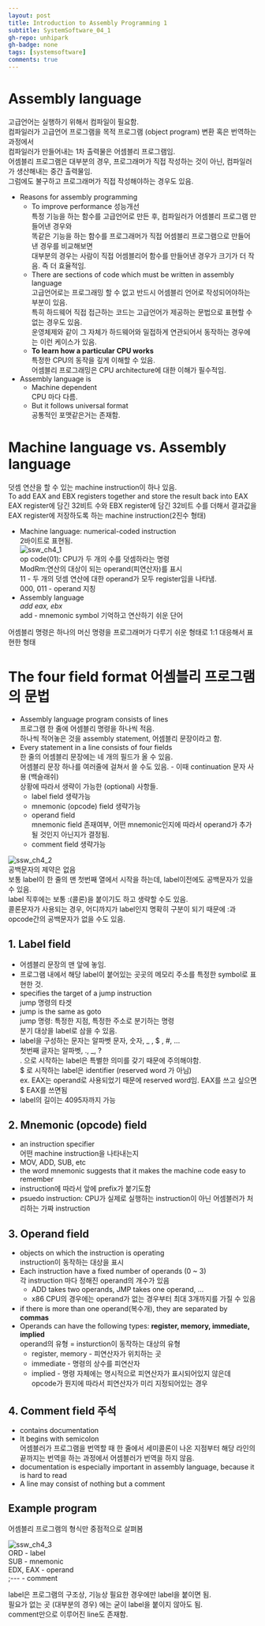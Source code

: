 ```yaml
---
layout: post
title: Introduction to Assembly Programming 1
subtitle: SystemSoftware_04_1
gh-repo: unhipark
gh-badge: none
tags: [systemsoftware]
comments: true
---
```


# Assembly language 
고급언어는 실행하기 위해서 컴파일이 필요함.<br/>
컴파일러가 고급언어 프로그램을 목적 프로그램 (object program) 변환 혹은 번역하는 과정에서 <br/>
컴파일러가 만들어내는 1차 출력물은 어셈블리 프로그램임. <br/>
어셈블리 프로그램은 대부분의 경우, 프로그래머가 직접 작성하는 것이 아닌, 컴파일러가 생산해내는 중간 출력물임. <br/>
그럼에도 불구하고 프로그래머가 직접 작성해야하는 경우도 있음. <br/>
- Reasons for assembly programming 
    - To improve performance 성능개선<br/>
    특정 기능을 하는 함수를 고급언어로 만든 후, 컴파일러가 어셈블리 프로그램 만들어낸 경우와<br/>
    똑같은 기능을 하는 함수를 프로그래머가 직접 어셈블리 프로그램으로 만들어낸 경우를 비교해보면 <br/>
    대부분의 경우는 사람이 직접 어셈블리어 함수를 만들어낸 경우가 크기가 더 작음. 즉 더 효율적임.<br/>
    - There are sections of code which must be written in assembly language <br/>
    고급언어로는 프로그래밍 할 수 없고 반드시 어셈블리 언어로 작성되어야하는 부분이 있음.<br/>
    특히 하드웨어 직접 접근하는 코드는 고급언어가 제공하는 문법으로 표현할 수 없는 경우도 있음.<br/>
    운영체제와 같이 그 자체가 하드웨어와 밀접하게 연관되어서 동작하는 경우에는 이런 케이스가 있음.
    - __To learn how a particular CPU works__ <br/>
    특정한 CPU의 동작을 깊게 이해할 수 있음. <br/>
    어셈블리 프로그래밍은 CPU architecture에 대한 이해가 필수적임. <br/>
- Assembly language is 
    - Machine dependent <br/>
    CPU 마다 다름.
    - But it follows universal format<br/>
    공통적인 포맷같은거는 존재함.

# Machine language vs. Assembly language 
덧셈 연산을 할 수 있는 machine instruction이 하나 있음. <br/>
To add EAX and EBX registers together and store the result back into EAX <br/>
EAX register에 담긴 32비트 수와 EBX register에 담긴 32비트 수를  더해서 결과값을 EAX register에 저장하도록 하는 machine instruction(2진수 형태)
- Machine language: numerical-coded instruction <br/>
2바이트로 표현됨. <br/>
![ssw_ch4_1](https://user-images.githubusercontent.com/63347989/137321224-efd12d52-c0ad-4e3e-a701-60b69854d9e0.PNG) <br/>
op code(01): CPU가 두 개의 수를 덧셈하라는 명령<br/>
ModRm:연산의 대상이 되는 operand(피연산자)를 표시<br/>
11 - 두 개의 덧셈 연산에 대한 operand가 모두 register임을 나타냄.<br/>
000, 011 - operand 지칭
- Assembly language<br/>
     _add eax, ebx_ <br/>
     add - mnemonic symbol 기억하고 연산하기 쉬운 단어 <br/>

어셈블리 명령은 하나의 머신 명령을 프로그래머가 다루기 쉬운 형태로 1:1 대응해서 표현한 형태

# The four field format 어셈블리 프로그램의 문법
- Assembly language program consists of lines <br/>
프로그램 한 줄에 어셈블리 명령을 하나씩 적음.<br/>
하나씩 적어놓은 것을 assembly statement, 어셈블리 문장이라고 함. <br/>
- Every statement in a line consists of four fields <br/>
한 줄의 어셈블리 문장에는 네 개의 필드가 올 수 있음.<br/>
어셈블리 문장 하나를 여러줄에 걸쳐서 쓸 수도 있음. - 이때 continuation 문자 사용 (백슬래쉬) <br/>
상황에 따라서 생략이 가능한 (optional) 사항들.<br/>
    - label field 생략가능
    - mnemonic (opcode) field 생략가능
    - operand field <br/>
    mnemonic field 존재여부, 어떤 mnemonic인지에 따라서 operand가 추가될 것인지 아닌지가 결정됨. 
    - comment field 생략가능 

![ssw_ch4_2](https://user-images.githubusercontent.com/63347989/137324037-12034da9-b033-4ad7-a15a-e5a2c0d69fa5.PNG)<br/>
공백문자의 제약은 없음 <br/>
보통 label이 한 줄의 맨 첫번째 열에서 시작을 하는데, label이전에도 공백문자가 있을 수 있음.<br/>
label 직후에는 보통 :(콜론)을 붙이기도 하고 생략할 수도 있음. <br/>
콜론문자가 사용되는 경우, 어디까지가 label인지 명확히 구분이 되기 때문에 :과 opcode간의 공백문자가 없을 수도 있음.<br/>
## 1. Label field <br/>
- 어셈블리 문장의 맨 앞에 놓임. <br/>
- 프로그램 내에서 해당 label이 붙어있는 곳곳의 메모리 주소를 특정한 symbol로 표현한 것. <br/>
- specifies the target of a jump instruction  <br/>
jump 명령의 타겟  <br/>
- jump is the same as goto  <br/>
jump 명령: 특정한 지점, 특정한 주소로 분기하는 명령 <br/>
분기 대상을 label로 삼을 수 있음.
- label을 구성하는 문자는 알파벳 문자, 숫자, _ , &#36; , #, ... <br/>
첫번째 글자는 알파벳, ., _, ? <br/>
. 으로 시작하는 label은 특별한 의미를 갖기 때문에 주의해야함.  <br/>
&#36; 로 시작하는 label은 identifier (reserved word 가 아님) <br/>
ex. EAX는 operand로 사용되었기 때문에 reserved word임. EAX를 쓰고 싶으면 &#36; EAX를 쓰면됨
- label의 길이는 4095자까지 가능


## 2. Mnemonic (opcode) field 
- an instruction specifier  <br/>
어떤 machine instruction을 나타내는지
- MOV, ADD, SUB, etc  <br/>
- the word mnemonic suggests that it makes the machine code easy to remember
- instruction에 따라서 앞에 prefix가 붙기도함
- psuedo instruction: CPU가 실제로 실행하는 instruction이 아닌 어셈블러가 처리하는 가짜 instruction

## 3. Operand field 
- objects on which the instruction is operating   <br/>
instruction이 동작하는 대상을 표시
- Each instruction have a fixed number of operands (0 ~ 3) <br/>
각 instruction 마다 정해진 operand의 개수가 있음
    - ADD takes two operands, JMP takes one operand, … 
    - x86 CPU의 경우에는 operand가 없는 경우부터 최대 3개까지를 가질 수 있음
- if there is more than one operand(복수개), they are separated by __commas__ <br/>
- Operands can have the following types: __register, memory, immediate, implied__  <br/>
operand의 유형 = insturction이 동작하는 대상의 유형<br/>
    - register, memory - 피연산자가 위치하는 곳
    - immediate - 명령의 상수를 피연산자 
    - implied - 명령 자체에는 명시적으로 피연산자가 표시되어있지 않은데 opcode가 뭔지에 따라서 피연산자가 미리 지정되어있는 경우

## 4. Comment field 주석
- contains documentation 
- It begins with semicolon <br/>
어셈블러가 프로그램을 번역할 때 한 줄에서 세미콜론이 나온 지점부터 해당 라인의 끝까지는 번역을 하는 과정에서 어셈블러가 번역을 하지 않음.
- documentation is especially important in assembly language, because it is hard to read 
- A line may consist of nothing but a comment

## Example program
어셈블리 프로그램의 형식만 중점적으로 살펴봄 <br/>

![ssw_ch4_3](https://user-images.githubusercontent.com/63347989/137347308-5d26cfc6-ddd7-4d50-9349-b1c33c8ea029.PNG) <br/>
ORD - label <br/>
SUB - mnemonic <br/>
EDX, EAX - operand <br/>
;--- - comment<br/>

label은 프로그램의 구조상, 기능상 필요한 경우에만 label을 붙이면 됨.<br/>
필요가 없는 곳 (대부분의 경우) 에는 굳이 label을 붙이지 않아도 됨. <br/>
comment만으로 이루어진 line도 존재함. 